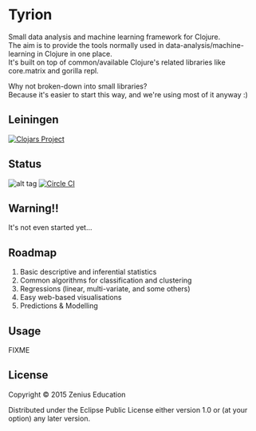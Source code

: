 # Tyrion

Small data analysis and machine learning framework for Clojure.  
The aim is to provide the tools normally used in data-analysis/machine-learning in Clojure in one place.  
It's built on top of common/available Clojure's related libraries like core.matrix and gorilla repl.

Why not broken-down into small libraries?   
Because it's easier to start this way, and we're using most of it anyway :)  

## Leiningen

[![Clojars Project](http://clojars.org/tyrion/latest-version.svg)](http://clojars.org/tyrion) 

## Status

![alt tag](https://circleci.com/gh/zeniuseducation/Tyrion.svg?style=shield&circle-token=:circle-token)
[![Circle CI](https://circleci.com/gh/zeniuseducation/Tyrion/tree/master.svg?style=svg)](https://circleci.com/gh/zeniuseducation/Tyrion/tree/master)  

## Warning!!

It's not even started yet...   

## Roadmap

1. Basic descriptive and inferential statistics
2. Common algorithms for classification and clustering
3. Regressions (linear, multi-variate, and some others)
4. Easy web-based visualisations
5. Predictions & Modelling

## Usage

FIXME

## License

Copyright © 2015 Zenius Education

Distributed under the Eclipse Public License either version 1.0 or (at
your option) any later version.
